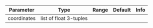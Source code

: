 |  Parameter  |          Type          | Range | Default | Info |
| :---------: | :--------------------: | :---: | :-----: | :--- |
| coordinates | list of float 3-tuples |       |         |      |

